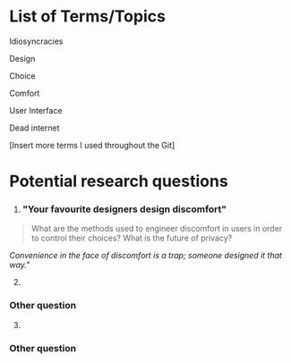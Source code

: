 # List of Terms/Topics 

Idiosyncracies

Design

Choice

Comfort

User Interface

Dead internet

[Insert more terms I used throughout the Git]


# Potential research questions

1. ### "Your favourite designers design discomfort"

> What are the methods used to engineer discomfort in users in order to control their choices? What is the future of privacy?

*Convenience in the face of discomfort is a trap; someone designed it that way."*

2. 
### Other question


3. 
### Other question


